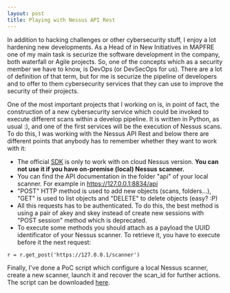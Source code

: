 ```yaml
---
layout: post
title: Playing with Nessus API Rest
---
```

In addition to hacking challenges or other cybersecurity stuff, I enjoy a lot hardening new developments. As a Head of in New Initiatives in MAPFRE one of my main task is securize the software development in the company, both waterfall or Agile projects. So, one of the concepts which as a security member we have to know, is DevOps (or DevSecOps for us). There are a lot of definition of that term, but for me is securize the pipeline of developers and to offer to them cybersecurity services that they can use to improve the security of their projects.

One of the most important projects that I working on is, in point of fact, the construction of a new cybersecurity service which could be invoked to execute different scans within a develop pipeline. It is written in Python, as usual :), and one of the first services will be the execution of Nessus scans. To do this, I was working with the Nessus API Rest and below there are different points that anybody has to remember whether they want to work with it:
* The official [SDK](https://www.tenable.com/blog/tips-on-using-the-tenable-python-sdk-how-to-run-internal-scans-scan-imports-and-exports-and) is only to work with on cloud Nessus version. **You can not use it if you have on-premise (local) Nessus scanner.**
* You can find the API documentation in the folder "api" of your local scanner. For example in https://127.0.0.1:8834/api
* "POST" HTTP method is used to add new objects (scans, folders...), "GET" is used to list objects and "DELETE" to delete objects (easy? :P)
* All this requests has to be authenticated. To do this, the best method is using a pair of akey and skey instead of create new sessions with "POST session" method which is deprecated.
* To execute some methods you should attach as a payload the UUID identificator of your Nessus scanner. To retrieve it, you have to execute before it the next request:
```
r = r.get_post('https://127.0.0.1/scanner')
```

Finally, I've done a PoC script which configure a local Nessus scanner, create a new scanner, launch it and recover the scan_id for further actions. The script can be downloaded [here](https://raw.githubusercontent.com/atrigomv/devsecops/master/devsecops.py).
